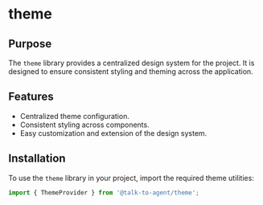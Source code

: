 # theme

## Purpose

The `theme` library provides a centralized design system for the project. It is designed to ensure consistent styling and theming across the application.

## Features

- Centralized theme configuration.
- Consistent styling across components.
- Easy customization and extension of the design system.

## Installation

To use the `theme` library in your project, import the required theme utilities:

```typescript
import { ThemeProvider } from '@talk-to-agent/theme';
```
